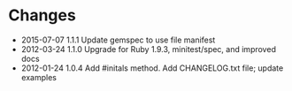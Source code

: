 # Changes

* 2015-07-07 1.1.1 Update gemspec to use file manifest
* 2012-03-24 1.1.0 Upgrade for Ruby 1.9.3, minitest/spec, and improved docs
* 2012-01-24 1.0.4 Add #initals method. Add CHANGELOG.txt file; update examples
